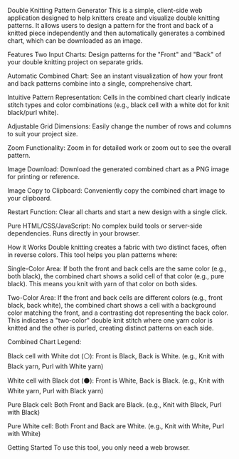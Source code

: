 Double Knitting Pattern Generator
This is a simple, client-side web application designed to help knitters create and visualize double knitting patterns. It allows users to design a pattern for the front and back of a knitted piece independently and then automatically generates a combined chart, which can be downloaded as an image.

Features
Two Input Charts: Design patterns for the "Front" and "Back" of your double knitting project on separate grids.

Automatic Combined Chart: See an instant visualization of how your front and back patterns combine into a single, comprehensive chart.

Intuitive Pattern Representation: Cells in the combined chart clearly indicate stitch types and color combinations (e.g., black cell with a white dot for knit black/purl white).

Adjustable Grid Dimensions: Easily change the number of rows and columns to suit your project size.

Zoom Functionality: Zoom in for detailed work or zoom out to see the overall pattern.

Image Download: Download the generated combined chart as a PNG image for printing or reference.

Image Copy to Clipboard: Conveniently copy the combined chart image to your clipboard.

Restart Function: Clear all charts and start a new design with a single click.

Pure HTML/CSS/JavaScript: No complex build tools or server-side dependencies. Runs directly in your browser.

How it Works
Double knitting creates a fabric with two distinct faces, often in reverse colors. This tool helps you plan patterns where:

Single-Color Area: If both the front and back cells are the same color (e.g., both black), the combined chart shows a solid cell of that color (e.g., pure black). This means you knit with yarn of that color on both sides.

Two-Color Area: If the front and back cells are different colors (e.g., front black, back white), the combined chart shows a cell with a background color matching the front, and a contrasting dot representing the back color. This indicates a "two-color" double knit stitch where one yarn color is knitted and the other is purled, creating distinct patterns on each side.

Combined Chart Legend:

 Black cell with White dot (⚪): Front is Black, Back is White. (e.g., Knit with Black yarn, Purl with White yarn)

 White cell with Black dot (⚫): Front is White, Back is Black. (e.g., Knit with White yarn, Purl with Black yarn)

 Pure Black cell: Both Front and Back are Black. (e.g., Knit with Black, Purl with Black)

 Pure White cell: Both Front and Back are White. (e.g., Knit with White, Purl with White)

Getting Started
To use this tool, you only need a web browser.
